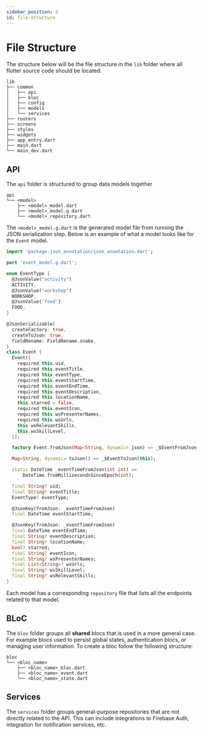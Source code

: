 ```yaml
---
sidebar_position: 3
id: file-structure
---
```


# File Structure

The structure below will be the file structure in the `lib` folder where all flutter source code should be located.

```
lib
├── common
│   ├── api
│   ├── bloc
│   ├── config
│   ├── models
│   └── services
├── routers
├── screens
├── styles
├── widgets
├── app_entry.dart
├── main.dart
└── main_dev.dart
```

## API

The `api` folder is structured to group data models together
```
api
└── <model>
    ├── <model>_model.dart
    ├── <model>_model.g.dart
    └── <model>_repository.dart
```

The `<model>_model.g.dart` is the generated model file from running the JSON serialization step. Below is an example 
of what a model looks like for the `Event` model.

```dart
import 'package:json_annotation/json_annotation.dart';

part 'event_model.g.dart';

enum EventType {
  @JsonValue("activity")
  ACTIVITY,
  @JsonValue("workshop")
  WORKSHOP,
  @JsonValue('food')
  FOOD,
}

@JsonSerializable(
  createFactory: true,
  createToJson: true,
  fieldRename: FieldRename.snake,
)
class Event {
  Event({
    required this.uid,
    required this.eventTitle,
    required this.eventType,
    required this.eventStartTime,
    required this.eventEndTime,
    required this.eventDescription,
    required this.locationName,
    this.starred = false,
    required this.eventIcon,
    required this.wsPresenterNames,
    required this.wsUrls,
    this.wsRelevantSkills,
    this.wsSkillLevel,
  });

  factory Event.fromJson(Map<String, dynamic> json) => _$EventFromJson(json);

  Map<String, dynamic> toJson() => _$EventToJson(this);

  static DateTime _eventTimeFromJson(int int) =>
      DateTime.fromMillisecondsSinceEpoch(int);

  final String? uid;
  final String? eventTitle;
  EventType? eventType;

  @JsonKey(fromJson: _eventTimeFromJson)
  final DateTime eventStartTime;

  @JsonKey(fromJson: _eventTimeFromJson)
  final DateTime eventEndTime;
  final String? eventDescription;
  final String? locationName;
  bool? starred;
  final String? eventIcon;
  final String? wsPresenterNames;
  final List<String>? wsUrls;
  final String? wsSkillLevel;
  final String? wsRelevantSkills;
}
```

Each model has a corresponding `repository` file that lists all the endpoints related to that model.

## BLoC

The `bloc` folder groups all **shared** blocs that is used in a more general case. For example blocs used to persist
global states, authentication blocs, or managing user information. To create a bloc follow the following structure:
```
bloc
└── <bloc_name>
    ├── <bloc_name>_bloc.dart
    ├── <bloc_name>_event.dart
    └── <bloc_name>_state.dart
```

## Services

The `services` folder groups general-purpose repositories that are not directly related to the API. This can include
integrations to Firebase Auth, integration for notification services, etc.
